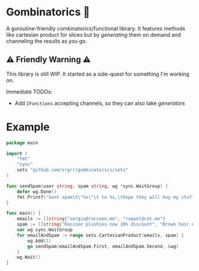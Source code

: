 # Gombinatorics 🎲

A goroutine-friendly combinatorics/functional library. It features methods like cartesian product for slices but by *generating* them on demand and channeling the results as you go.

## ⚠️ Friendly Warning ⚠️
This library is still WIP. It started as a side-quest for something I'm working on.

Immediate TODOs:
- Add `IFunctions` accepting channels, so they can also take *generators*

# Example

```go
package main

import (
	"fmt"
	"sync"
	sets "github.com/srgrr/gombinatorics/sets"
)

func sendSpam(user string, spam string, wg *sync.WaitGroup) {
	defer wg.Done()
	fmt.Printf("Sent spam\t\"%s\"\t to %s,\thope they will buy my stuff!\n", spam, user)
}

func main() {
	emails := []string{"sergio@raccoon.me", "raquel@cat.me"}
	spam := []string{"Raccoon plushies now 10% discount", "Brown hair dye now 5% discount"}
	var wg sync.WaitGroup
	for emailAndSpam := range sets.CartesianProduct(emails, spam) {
		wg.Add(1)
		go sendSpam(emailAndSpam.First, emailAndSpam.Second, &wg)
	}
	wg.Wait()
}
```